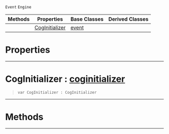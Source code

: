  `Event` `Engine`



|Methods|Properties|Base Classes|Derived Classes|
|---|---|---|---|
| |[ CogInitializer](https://github.com/dragonCASTjosh/PlasmaDocs/blob/master/code_reference/class_reference/coginitializerevent.markdown#coginitializer-plasma-engi)|[event](https://github.com/dragonCASTjosh/PlasmaDocs/blob/master/code_reference/class_reference/event.markdown)| |


 #  Properties


---  
 #  CogInitializer : [coginitializer](https://github.com/dragonCASTjosh/PlasmaDocs/blob/master/code_reference/class_reference/coginitializer.markdown)

> 
> ``` lang=cpp, name=Lightning
> var CogInitializer : CogInitializer


---  
 #  Methods


---  
 

 